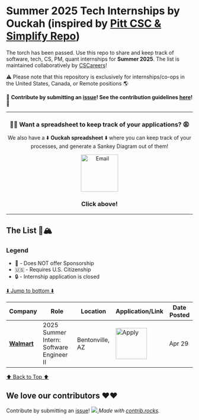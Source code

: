 # Summer 2025 Tech Internships by Ouckah (inspired by [Pitt CSC & Simplify Repo](https://github.com/SimplifyJobs/Summer2024-Internships))

The torch has been passed. Use this repo to share and keep track of software, tech, CS, PM, quant internships for **Summer 2025**. The list is maintained collaboratively by [CSCareers](https://discord.gg/cscareers)!


:warning: Please note that this repository is exclusively for internships/co-ops in the United States, Canada, or Remote positions :earth_americas:

🙏 **Contribute by submitting an [issue](https://github.com/SimplifyJobs/Summer2024-Internships/issues/new/choose)! See the contribution guidelines [here](./CONTRIBUTING.md)!** 🙏

---
<div align="center">
	<h3>😮‍💨 Want a spreadsheet to keep track of your applications? 😩</h3>
	<p>
			We also have a ⬇️ <strong>Ouckah spreadsheet</strong> ⬇️ where you can keep track of your processes, and generate a Sankey Diagram out of them!
			<br>
			<div>
  			<a href="https://docs.google.com/spreadsheets/d/1F7P3qVb8OLyy_tnA9LNKzF5iGTd9tZBjePP-HmX4PCI/edit#gid=0">
            <img src="https://mailmeteor.com/logos/assets/PNG/Google_Sheets_Logo_512px.png" width="100" alt="Email">
        </a>
        <h3>Click above!</h3>
			</div>
	</p>
</div>

---

## The List 🚴🏔

### Legend
 - 🛂 - Does NOT offer Sponsorship
 - 🇺🇸 - Requires U.S. Citizenship
 - 🔒 - Internship application is closed

[⬇️ Jump to bottom ⬇️](https://github.com/Ouckah/Summer2025-Internships#we-love-our-contributors-%EF%B8%8F%EF%B8%8F)
<!-- Please leave a one line gap between this and the table TABLE_START (DO NOT CHANGE THIS LINE) -->

| Company | Role | Location | Application/Link | Date Posted |
| ------- | ---- | -------- | ---------------- | ----------- |
| **[Walmart](https://walmart.wd5.myworkdayjobs.com/en-US/WalmartExternal/job/XMLNAME-2025-Summer-Intern--Software-Engineer-II_R-1859337?source=Job_Board_LinkedIn&utm_source=Job_Board_LinkedIn&_ccid=1708982661983u5811k6uz)** | 2025 Summer Intern: Software Engineer II | Bentonville, AZ | <a href="https://walmart.wd5.myworkdayjobs.com/en-US/WalmartExternal/job/XMLNAME-2025-Summer-Intern--Software-Engineer-II_R-1859337?source=Job_Board_LinkedIn&utm_source=Job_Board_LinkedIn&_ccid=1708982661983u5811k6uz"><img src="https://i.imgur.com/w6lyvuC.png" width="84" alt="Apply"></a> | Apr 29 |

<!-- Please leave a one line gap between this and the table TABLE_END (DO NOT CHANGE THIS LINE) -->
[⬆️ Back to Top ⬆️](https://github.com/Ouckah/Summer2025-Internships#the-list-)

## We love our contributors ❤️❤️

Contribute by submitting an [issue](https://github.com/Ouckah/Summer2025-Internships/issues/new/choose)!
<a href="https://github.com/Ouckah/Summer2025-Internships/graphs/contributors">
<img src="https://contrib.rocks/image?repo=pittcsc/Ouckah/Summer2025-Internships&columns=24&max=480" />
</a>
_Made with [contrib.rocks](https://contrib.rocks)._
